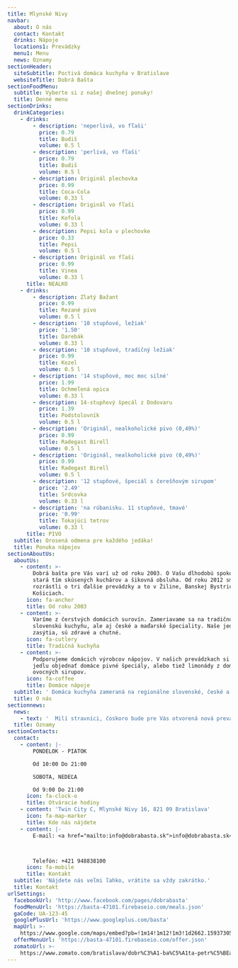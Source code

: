```yaml
---
title: Mlynské Nivy
navbar:
  about: O nás
  contact: Kontakt
  drinks: Nápoje
  locations1: Prevádzky
  menu1: Menu
  news: Oznamy
sectionHeader:
  siteSubtitle: Poctivá domáca kuchyňa v Bratislave
  websiteTitle: Dobrá Bašta
sectionFoodMenu:
  subtitle: Vyberte si z našej dnešnej ponuky!
  title: Denné menu
sectionDrinks:
  drinkCategories:
    - drinks:
        - description: 'neperlivá, vo fľaši'
          price: 0.79
          title: Budiš
          volume: 0.5 l
        - description: 'perlivá, vo fľaši'
          price: 0.79
          title: Budiš
          volume: 0.5 l
        - description: Originál plechovka
          price: 0.99
          title: Coca-Cola
          volume: 0.33 l
        - description: Originál vo fľaši
          price: 0.99
          title: Kofola
          volume: 0.33 l
        - description: Pepsi kola v plechovke
          price: 0.33
          title: Pepsi
          volume: 0.5 l
        - description: Originál vo fľaši
          price: 0.99
          title: Vinea
          volume: 0.33 l
      title: NEALKO
    - drinks:
        - description: Zlatý Bažant
          price: 0.99
          title: Rezané pivo
          volume: 0.5 l
        - description: '10 stupňové, ležiak'
          price: '1.50'
          title: Darebák
          volume: 0.33 l
        - description: '10 stupňové, tradičný ležiak'
          price: 0.99
          title: Kozel
          volume: 0.5 l
        - description: '14 stupňové, moc moc silné'
          price: 1.99
          title: Ochmeľená opica
          volume: 0.33 l
        - description: 14-stupňový špecál z Dodovaru
          price: 1.39
          title: Podstolovník
          volume: 0.5 l
        - description: 'Originál, nealkoholické pivo (0,49%)'
          price: 0.99
          title: Radegast Birell
          volume: 0.5 l
        - description: 'Originál, nealkoholické pivo (0,49%)'
          price: 0.99
          title: Radegast Birell
          volume: 0.5 l
        - description: '12 stupňové, špeciál s čerešňovým sirupom'
          price: '2.49'
          title: Srdcovka
          volume: 0.33 l
        - description: 'na rúbanisku. 11 stupňové, tmavé'
          price: '0.99'
          title: Tokajúci tetrov
          volume: 0.33 l
      title: PIVO
  subtitle: Orosená odmena pre každého jedáka!
  title: Ponuka nápojov
sectionAboutUs:
  aboutUs:
    - content: >-
        Dobrá bašta pre Vás varí už od roku 2003. O Vašu dlhodobú spokojnosť sa
        stará tím skúsených kuchárov a šikovná obsluha. Od roku 2012 sme sa
        rozrástli o tri ďalšie prevádzky a to v Žiline, Banskej Bystrici a
        Košiciach.
      icon: fa-anchor
      title: Od roku 2003
    - content: >-
        Varíme z čerstvých domácich surovín. Zameriavame sa na tradičnú
        slovenskú kuchyňu, ale aj české a maďarské špeciality. Naše jedlá Vás
        zasýtia, sú zdravé a chutné.
      icon: fa-cutlery
      title: Tradičná kuchyňa
    - content: >-
        Podporujeme domácich výrobcov nápojov. V našich prevádzkach si môžte k
        jedlu objednať domáce pivné špeciály, alebo tiež limonády z domácich
        ovocných sirupov.
      icon: fa-coffee
      title: Domáce nápoje
  subtitle: ' Domáca kuchyňa zameraná na regionálne slovenské, české a maďarské jedlá. Denná   ponuka cca 30 jedál zahŕňa polievky, mäsité, bezmäsité aj sladké jedlá, všetky   pripravované z čerstvých surovín a denne obmieňané.'
  title: O nás
sectionnews:
  news:
    - text: '  Milí stravníci, čoskoro bude pre Vás otvorená nová prevádzka Dobrej Bašty neďaleko autobusovej stanice v Bratislave - Mlynské Nivy. Tešíme sa na Vašu návštevu.'
  title: Oznamy
sectionContacts:
  contact:
    - content: |-
        PONDELOK - PIATOK

        Od 10:00 Do 21:00

        SOBOTA, NEDEĽA

        Od 9:00 Do 21:00
      icon: fa-clock-o
      title: Otváracie hodiny
    - content: 'Twin City C, Mlynské Nivy 16, 821 09 Bratislava'
      icon: fa-map-marker
      title: Kde nás nájdete
    - content: |-
        E-mail: <a href="mailto:info@dobrabasta.sk">info@dobrabasta.sk</a>



        Telefón: +421 948838100
      icon: fa-mobile
      title: Kontakt
  subtitle: 'Nájdete nás veľmi ľahko, vrátite sa vždy zakrátko.'
  title: Kontakt
urlSettings:
  facebookUrl: 'http://www.facebook.com/pages/dobrabasta'
  foodMenuUrl: 'https://basta-47101.firebaseio.com/meals.json'
  gaCode: UA-123-45
  googlePlusUrl: 'https://www.googleplus.com/basta'
  mapUrl: >-
    https://www.google.com/maps/embed?pb=!1m14!1m12!1m3!1d2662.1593730593586!2d17.1310265118132!3d48.14573260901364!2m3!1f0!2f0!3f0!3m2!1i1024!2i768!4f13.1!5e0!3m2!1sen!2ssk!4v1516888708321
  offerMenuUrl: 'https://basta-47101.firebaseio.com/offer.json'
  zomatoUrl: >-
    https://www.zomato.com/bratislava/dobr%C3%A1-ba%C5%A1ta-petr%C5%BEalka-bratislava-ii
---
```


